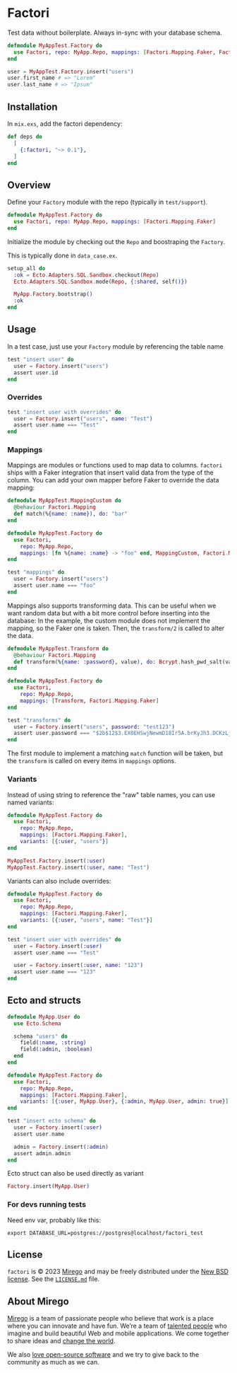 # Factori

Test data without boilerplate. Always in-sync with your database schema.

```elixir
defmodule MyAppTest.Factory do
  use Factori, repo: MyApp.Repo, mappings: [Factori.Mapping.Faker, Factori.Mapping.Enum]
end

user = MyAppTest.Factory.insert("users")
user.first_name # => "Lorem"
user.last_name # => "Ipsum"
```

## Installation

In `mix.exs`, add the factori dependency:

```elixir
def deps do
  [
    {:factori, "~> 0.1"},
  ]
end
```

## Overview

Define your `Factory` module with the repo (typically in `test/support`).

```elixir
defmodule MyAppTest.Factory do
  use Factori, repo: MyApp.Repo, mappings: [Factori.Mapping.Faker]
end
```

Initialize the module by checking out the `Repo` and boostraping the `Factory`.

This is typically done in `data_case.ex`.

```elixir
setup_all do
  :ok = Ecto.Adapters.SQL.Sandbox.checkout(Repo)
  Ecto.Adapters.SQL.Sandbox.mode(Repo, {:shared, self()})

  MyApp.Factory.bootstrap()
  :ok
end
```

## Usage

In a test case, just use your `Factory` module by referencing the table name

```elixir
test "insert user" do
  user = Factory.insert("users")
  assert user.id
end
```

### Overrides

```elixir
test "insert user with overrides" do
  user = Factory.insert("users", name: "Test")
  assert user.name === "Test"
end
```

### Mappings

Mappings are modules or functions used to map data to columns. `factori` ships with a Faker integration that insert valid data from the type of the column. You can add your own mapper before Faker to override the data mapping:

```elixir
defmodule MyAppTest.MappingCustom do
  @behaviour Factori.Mapping
  def match(%{name: :name}), do: "bar"
end

defmodule MyAppTest.Factory do
  use Factori,
    repo: MyApp.Repo,
    mappings: [fn %{name: :name} -> "foo" end, MappingCustom, Factori.Mapping.Faker]
end

test "mappings" do
  user = Factory.insert("users")
  assert user.name === "foo"
end
```

Mappings also supports transforming data. This can be useful when we want random data but with a bit more control before inserting into the database:
In the example, the custom module does not implement the mapping, so the Faker one is taken. Then, the `transform/2` is called to alter the data.

```elixir
defmodule MyAppTest.Transform do
  @behaviour Factori.Mapping
  def transform(%{name: :password}, value), do: Bcrypt.hash_pwd_salt(value)
end

defmodule MyAppTest.Factory do
  use Factori,
    repo: MyApp.Repo,
    mappings: [Transform, Factori.Mapping.Faker]
end

test "transforms" do
  user = Factory.insert("users", password: "test123")
  assert user.password === "$2b$12$3.EX0EHSwjNewmD18Ir5A.brKyJh3.DCKzLjX96wCwovzie2I1wcW"
end
```

The first module to implement a matching `match` function will be taken, but the `transform` is called on every items in `mappings` options.

### Variants

Instead of using string to reference the "raw" table names, you can use named variants:

```elixir
defmodule MyAppTest.Factory do
  use Factori,
    repo: MyApp.Repo,
    mappings: [Factori.Mapping.Faker],
    variants: [{:user, "users"}]
end

MyAppTest.Factory.insert(:user)
MyAppTest.Factory.insert(:user, name: "Test")
```

Variants can also include overrides:

```elixir
defmodule MyAppTest.Factory do
  use Factori,
    repo: MyApp.Repo,
    mappings: [Factori.Mapping.Faker],
    variants: [{:user, "users", name: "Test"}]
end

test "insert user with overrides" do
  user = Factory.insert(:user)
  assert user.name === "Test"

  user = Factory.insert(:user, name: "123")
  assert user.name === "123"
end
```

## Ecto and structs

```elixir
defmodule MyApp.User do
  use Ecto.Schema

  schema "users" do
    field(:name, :string)
    field(:admin, :boolean)
  end
end

defmodule MyAppTest.Factory do
  use Factori,
    repo: MyApp.Repo,
    mappings: [Factori.Mapping.Faker],
    variants: [{:user, MyApp.User}, {:admin, MyApp.User, admin: true}]
end

test "insert ecto schema" do
  user = Factory.insert(:user)
  assert user.name

  admin = Factory.insert(:admin)
  assert admin.admin
end
```

Ecto struct can also be used directly as variant

```elixir
Factory.insert(MyApp.User)
```

### For devs running tests

Need env var, probably like this:

```shell
export DATABASE_URL=postgres://postgres@localhost/factori_test
```


## License

`factori` is © 2023 [Mirego](https://www.mirego.com) and may be freely distributed under the [New BSD license](http://opensource.org/licenses/BSD-3-Clause). See the [`LICENSE.md`](https://github.com/simonprev/factori/blob/master/LICENSE.md) file.

## About Mirego

[Mirego](https://www.mirego.com) is a team of passionate people who believe that work is a place where you can innovate and have fun. We’re a team of [talented people](https://life.mirego.com) who imagine and build beautiful Web and mobile applications. We come together to share ideas and [change the world](http://www.mirego.org).

We also [love open-source software](https://open.mirego.com) and we try to give back to the community as much as we can.
